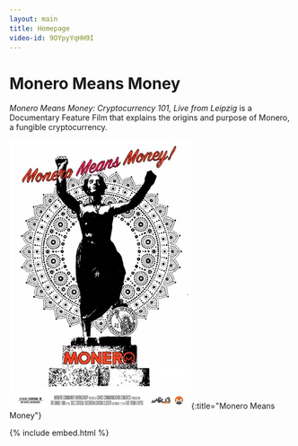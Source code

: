 ```yaml
---
layout: main
title: Homepage
video-id: 9OYpyYqHH9I
---
```


# Monero Means Money

*Monero Means Money: Cryptocurrency 101, Live from Leipzig* is a Documentary Feature Film that explains the origins and purpose of Monero, a fungible cryptocurrency.

![Monero Means Money poster](/assets/img/monero-means-money.jpg){:title="Monero Means Money"}

{% include embed.html %}
